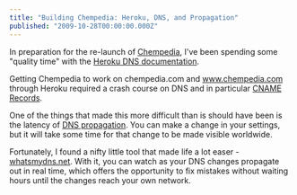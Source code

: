 ```yaml
---
title: "Building Chempedia: Heroku, DNS, and Propagation"
published: "2009-10-28T00:00:00.000Z"
---
```


In preparation for the re-launch of [Chempedia](http://chempedia.com), I've been spending some "quality time" with the [Heroku DNS documentation](http://docs.heroku.com/custom-domains).

Getting Chempedia to work on chempedia.com and www.chempedia.com through Heroku required a crash course on DNS and in particular [CNAME Records](http://en.wikipedia.org/wiki/CNAME_record).

One of the things that made this more difficult than is should have been is the latency of [DNS propagation](http://en.wikipedia.org/wiki/Domain_Name_System). You can make a change in your settings, but it will take some time for that change to be made visible worldwide.

Fortunately, I found a nifty little tool that made life a lot easer - [whatsmydns.net](http://www.whatsmydns.net/). With it, you can watch as your DNS changes propagate out in real time, which offers the opportunity to fix mistakes without waiting hours until the changes reach your own network.